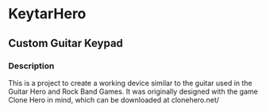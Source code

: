 # KeytarHero
## Custom Guitar Keypad
### Description
This is a project to create a working device similar to the guitar used in the Guitar Hero and Rock Band Games. It was originally designed with the game Clone Hero in mind, which can be downloaded at clonehero.net/
